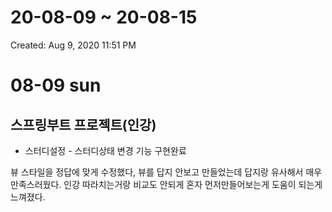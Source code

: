 # 20-08-09 ~ 20-08-15

Created: Aug 9, 2020 11:51 PM

# 08-09 sun

## 스프링부트 프로젝트(인강)

- 스터디설정 - 스터디상태 변경 기능 구현완료

뷰 스타일을 정답에 맞게 수정했다, 뷰를 답지 안보고 만들었는데 답지랑 유사해서 매우 만족스러웠다. 인강 따라치는거랑 비교도 안되게 혼자 먼저만들어보는게 도움이 되는게 느껴졌다.